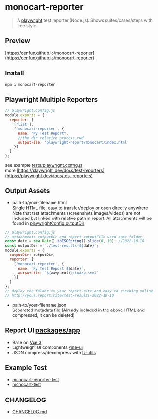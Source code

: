 # monocart-reporter
> A [playwright](https://github.com/microsoft/playwright) test reporter (Node.js). Shows suites/cases/steps with tree style.

## Preview
[https://cenfun.github.io/monocart-reporter](https://cenfun.github.io/monocart-reporter)

## Install
```sh
npm i monocart-reporter
```

## Playwright Multiple Reporters
```js
// playwright.config.js
module.exports = {
  reporter: [
    ['list'],
    ['monocart-reporter', {  
      name: "My Test Report",
      //the dir relative process.cwd
      outputFile: 'playwright-report/monocart/index.html'
    }]
  ]
};
```
see example [tests/playwright.config.js](tests/playwright.config.js)  
more [https://playwright.dev/docs/test-reporters](https://playwright.dev/docs/test-reporters)

## Output Assets
- path-to/your-filename.html  
Single HTML file, easy to transfer/deploy or open directly anywhere   
Note that test attachments (screenshots images/videos) are not included but linked with relative path in report. All attachments will be found in [playwrightConfig.outputDir](https://playwright.dev/docs/api/class-testconfig#test-config-output-dir)
```js
// playwright.config.js
// attachments outputDir and report outputFile used same folder
const date = new Date().toISOString().slice(0, 10); //2022-10-10
const outputDir = `./test-results-${date}`;
module.exports = {
  outputDir: outputDir,
  reporter: [
    ['monocart-reporter', {  
      name: `My Test Report ${date}`,
      outputFile: `${outputDir}/index.html`
    }]
  ]
};
// deploy the folder to your report site and easy to checking online
// http://your.report.site/test-results-2022-10-10
```
- path-to/your-filename.json  
Separated metadata file (Already included in the above HTML and compressed, it can be deleted)

## Report UI [packages/app](packages/app)
 - Base on [Vue 3](https://github.com/vuejs/core)
 - Lightweight UI components [vine-ui](https://github.com/cenfun/vine-ui)
 - JSON compress/decompress with [lz-utils](https://github.com/cenfun/lz-utils)

## Example Test
- [monocart-reporter-test](https://github.com/cenfun/monocart-reporter-test)
- [monocart-test](https://github.com/cenfun/monocart-test)
## CHANGELOG
- [CHANGELOG.md](CHANGELOG.md)
